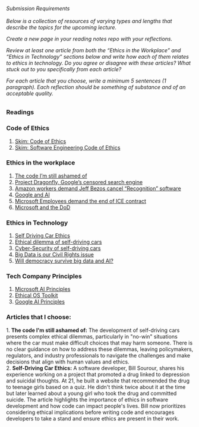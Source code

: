 <h6>Submission Requirements<br></br>
Below is a collection of resources of varying types and lengths that describe the topics for the upcoming lecture.

Create a new page in your reading notes repo with your reflections.

Review at least one article from both the “Ethics in the Workplace” and “Ethics in Technology” sections below and write how each of them relates to ethics in technology. Do you agree or disagree with these articles? What stuck out to you specifically from each article?

For each article that you choose, write a minimum 5 sentences (1 paragraph). Each reflection should be something of substance and of an acceptable quality.
</h6>

<h3>Readings</h3>
<h3>Code of Ethics</h3>

1. [Skim: Code of Ethics](https://www.acm.org/code-of-ethics) <br>
2. [Skim: Software Engineering Code of Ethics](https://ethics.acm.org/code-of-ethics/software-engineering-code/)<br>
   
<h3>Ethics in the workplace</h3>

1. [The code I’m still ashamed of](https://www.freecodecamp.org/news/the-code-im-still-ashamed-of-e4c021dff55e)<br>
2. [Project Dragonfly, Google’s censored search engine](https://www.vox.com/2018/8/17/17704526/google-dragonfly-censored-search-engine-china)<br>
3. [Amazon workers demand Jeff Bezos cancel “Recognition” software](https://gizmodo.com/amazon-workers-demand-jeff-bezos-cancel-face-recognitio-1827037509)<br>
4. [Google and AI](https://gizmodo.com/in-reversal-google-says-its-ai-will-not-be-used-for-we-1826649327)<br>
5. [Microsoft Employees demand the end of ICE contract](https://web.archive.org/web/20211124172013/https://www.nytimes.com/2018/06/19/technology/tech-companies-immigration-border.html)<br>
6. [Microsoft and the DoD](https://web.archive.org/web/20200616232735/https://www.businessinsider.com/microsoft-employees-protest-contract-us-army-hololens-2019-2)<br>

<h3>Ethics in Technology</h3>

1. [Self Driving Car Ethics](https://www.freep.com/story/money/cars/2017/11/21/self-driving-cars-ethics/804805001/)<br>
2. [Ethical dilemma of self-driving cars](https://www.theglobeandmail.com/globe-drive/culture/technology/the-ethical-dilemmas-of-self-drivingcars/article37803470/)<br>
3. [Cyber-Security of self-driving cars](https://phys.org/news/2017-02-cybersecurity-self-driving-cars.html)<br>
4. [Big Data is our Civil Rights issue](http://solveforinteresting.com/big-data-is-our-generations-civil-rights-issue-and-we-dont-know-it/)<br>
5. [Will democracy survive big data and AI?](https://www.scientificamerican.com/article/will-democracy-survive-big-data-and-artificial-intelligence/)<br>

<h3>Tech Company Principles</h3>

1. [Microsoft AI Principles](https://www.microsoft.com/en-us/AI/our-approach-to-ai)<br>
2. [Ethical OS Toolkit](https://ethicalos.org/)<br>
3. [Google AI Principles](https://blog.google/technology/ai/ai-principles/)<br>

<h3>Articles that I choose:</h3>
1. <b>The code I'm still ashamed of:</b> The development of self-driving cars presents complex ethical dilemmas, particularly in "no-win" situations where the car must make difficult choices that may harm someone. There is no clear guidance on how to address these dilemmas, leaving policymakers, regulators, and industry professionals to navigate the challenges and make decisions that align with human values and ethics.<br>
2. <b>Self-Driving Car Ethics:</b> A software developer, Bill Sourour, shares his experience working on a project that promoted a drug linked to depression and suicidal thoughts. At 21, he built a website that recommended the drug to teenage girls based on a quiz. He didn't think twice about it at the time but later learned about a young girl who took the drug and committed suicide. The article highlights the importance of ethics in software development and how code can impact people's lives. Bill now prioritizes considering ethical implications before writing code and encourages developers to take a stand and ensure ethics are present in their work.
